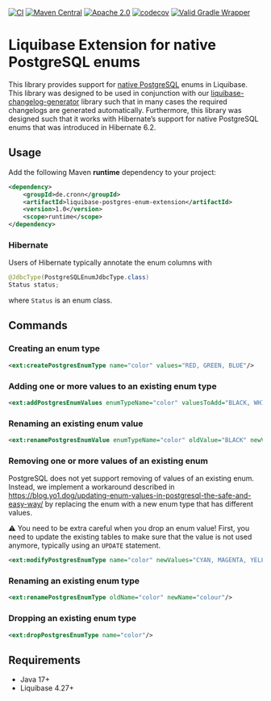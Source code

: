 [![CI](https://github.com/cronn/liquibase-postgres-enum-extension/workflows/CI/badge.svg)](https://github.com/cronn/liquibase-postgres-enum-extension/actions)
[![Maven Central](https://maven-badges.herokuapp.com/maven-central/de.cronn/liquibase-postgres-enum-extension/badge.svg)](http://maven-badges.herokuapp.com/maven-central/de.cronn/liquibase-postgres-enum-extension)
[![Apache 2.0](https://img.shields.io/github/license/cronn/liquibase-postgres-enum-extension.svg)](http://www.apache.org/licenses/LICENSE-2.0)
[![codecov](https://codecov.io/gh/cronn/liquibase-postgres-enum-extension/branch/main/graph/badge.svg?token=KD1WJK5ZFK)](https://codecov.io/gh/cronn/liquibase-postgres-enum-extension)
[![Valid Gradle Wrapper](https://github.com/cronn/liquibase-postgres-enum-extension/workflows/Validate%20Gradle%20Wrapper/badge.svg)](https://github.com/cronn/liquibase-postgres-enum-extension/actions/workflows/gradle-wrapper-validation.yml)

# Liquibase Extension for native PostgreSQL enums #

This library provides support for [native PostgreSQL][postgresql-enums] enums in Liquibase.
This library was designed to be used in conjunction with our [liquibase-changelog-generator][liquibase-changelog-generator] library
such that in many cases the required changelogs are generated automatically.
Furthermore, this library was designed such that it works with Hibernate’s support for native PostgreSQL enums that was introduced in Hibernate 6.2.

## Usage ##

Add the following Maven **runtime** dependency to your project:

```xml
<dependency>
    <groupId>de.cronn</groupId>
    <artifactId>liquibase-postgres-enum-extension</artifactId>
    <version>1.0</version>
    <scope>runtime</scope>
</dependency>
```

### Hibernate

Users of Hibernate typically annotate the enum columns with
```java
@JdbcType(PostgreSQLEnumJdbcType.class)
Status status;
```
where `Status` is an enum class.

## Commands ##

### Creating an enum type

```xml
<ext:createPostgresEnumType name="color" values="RED, GREEN, BLUE"/>
```

### Adding one or more values to an existing enum type

```xml
<ext:addPostgresEnumValues enumTypeName="color" valuesToAdd="BLACK, WHITE"/>
```

### Renaming an existing enum value

```xml
<ext:renamePostgresEnumValue enumTypeName="color" oldValue="BLACK" newValue="KEY"/>
```

### Removing one or more values of an existing enum

PostgreSQL does not yet support removing of values of an existing enum. Instead, we implement a workaround described in
https://blog.yo1.dog/updating-enum-values-in-postgresql-the-safe-and-easy-way/ by replacing the enum with a new enum type that has different values.

⚠ You need to be extra careful when you drop an enum value! First, you need to update the existing tables
to make sure that the value is not used anymore, typically using an `UPDATE` statement.

```xml
<ext:modifyPostgresEnumType name="color" newValues="CYAN, MAGENTA, YELLOW, KEY"/>
```

### Renaming an existing enum type

```xml
<ext:renamePostgresEnumType oldName="color" newName="colour"/>
```

### Dropping an existing enum type

```xml
<ext:dropPostgresEnumType name="color"/>
```

## Requirements ##

- Java 17+
- Liquibase 4.27+

[postgresql-enums]: https://www.postgresql.org/docs/current/datatype-enum.html
[liquibase-changelog-generator]: https://github.com/cronn/liquibase-changelog-generator
